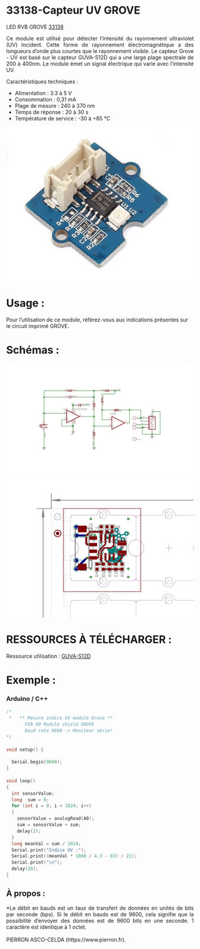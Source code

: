 # 33138-Capteur UV GROVE

LED RVB GROVE [33138](https://www.pierron.fr/interface-arduino-uno-5949.html)

<div style="text-align: justify">Ce module est utilisé pour détecter l’intensité du rayonnement ultraviolet (UV) incident. Cette forme de rayonnement électromagnétique a des longueurs d’onde plus courtes que le rayonnement visible. Le capteur Grove - UV est basé sur le capteur GUVA-S12D qui a une large plage spectrale de 200 à 400nm. Le module émet un signal électrique qui varie avec l’intensité UV.</div>

Caractéristiques techniques :
- Alimentation : 3.3 à 5 V
- Consommation : 0,31 mA
- Plage de mesure : 240 à 370 nm
- Temps de réponse : 20 à 30 s
- Température de service : -30 à +85 °C

![L-33138](/img/L-33138.jpg)

# Usage :
Pour l’utilisation de ce module, référez-vous aux indications présentes sur le circuit imprimé GROVE.

# Schémas :

![SCH-33138](/img/SCH-33138.jpg)
![BRD-33138](/img/BRD-33138.jpg)

# RESSOURCES À TÉLÉCHARGER :

Ressource utilisation : [GUVA-S12D](https://github.com/pierron-asco-celda/33138-Capteur_uv_GROVE/blob/main/src/Datasheet_GUVA-S12D.pdf)

# Exemple :
### Arduino / C++
```cpp
/*
 *   ** Mesure indice UV module Grove **
       PIN A0 Module shield GROVE
       Baud rate 9600 -> Moniteur série*
*/

void setup() {

  Serial.begin(9600);
}

void loop()
{
  int sensorValue;
  long  sum = 0;
  for (int i = 0; i < 1024; i++)
  {
    sensorValue = analogRead(A0);
    sum = sensorValue + sum;
    delay(2);
  }
  long meanVal = sum / 1024;
  Serial.print("Indice UV :");
  Serial.print((meanVal * 1000 / 4.3 - 83) / 21);
  Serial.print("\n");
  delay(20);
}
```
## À propos :
<div style="text-align: justify">*Le débit en bauds est un taux de transfert de données en unités de bits par seconde (bps). Si le débit en bauds est de 9600, cela signifie que la possibilité d’envoyer des données est de 9600 bits en une seconde. 1 caractère est identique à 1 octet.</div>
<br>
PIERRON ASCO-CELDA (https://www.pierron.fr).
